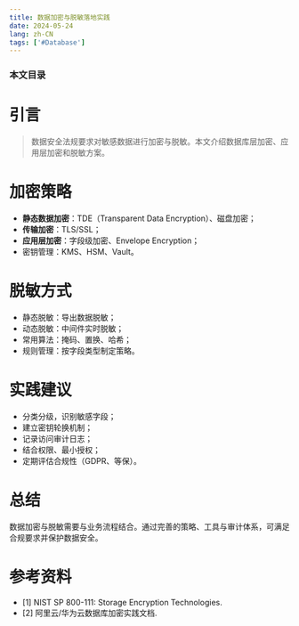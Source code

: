 ```yaml
---
title: 数据加密与脱敏落地实践
date: 2024-05-24
lang: zh-CN
tags: ['#Database']
---
```


### 本文目录
<!-- toc -->

# 引言
> 数据安全法规要求对敏感数据进行加密与脱敏。本文介绍数据库层加密、应用层加密和脱敏方案。

# 加密策略
- **静态数据加密**：TDE（Transparent Data Encryption）、磁盘加密；
- **传输加密**：TLS/SSL；
- **应用层加密**：字段级加密、Envelope Encryption；
- 密钥管理：KMS、HSM、Vault。

# 脱敏方式
- 静态脱敏：导出数据脱敏；
- 动态脱敏：中间件实时脱敏；
- 常用算法：掩码、置换、哈希；
- 规则管理：按字段类型制定策略。

# 实践建议
- 分类分级，识别敏感字段；
- 建立密钥轮换机制；
- 记录访问审计日志；
- 结合权限、最小授权；
- 定期评估合规性（GDPR、等保）。

# 总结
数据加密与脱敏需要与业务流程结合。通过完善的策略、工具与审计体系，可满足合规要求并保护数据安全。

# 参考资料
- [1] NIST SP 800-111: Storage Encryption Technologies.
- [2] 阿里云/华为云数据库加密实践文档.
